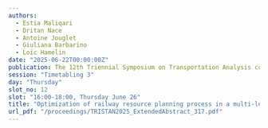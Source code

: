 ```yaml
---
authors:
  - Estia Maliqari
  - Dritan Nace
  - Antoine Jouglet
  - Giuliana Barbarino
  - Loïc Hamelin
date: "2025-06-22T00:00:00Z"
publication: The 12th Triennial Symposium on Transportation Analysis conference
session: "Timetabling 3"
day: "Thursday"
slot_no: 12
slot: "16:00-18:00, Thursday June 26"
title: "Optimization of railway resource planning process in a multi-level scale"
url_pdf: "/proceedings/TRISTAN2025_ExtendedAbstract_317.pdf"
---
```

